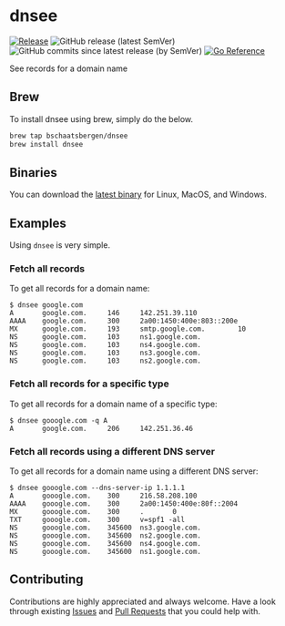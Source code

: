 # dnsee
[![Release](https://github.com/bschaatsbergen/dnsee/actions/workflows/goreleaser.yaml/badge.svg)](https://github.com/bschaatsbergen/dnsee/actions/workflows/goreleaser.yaml) ![GitHub release (latest SemVer)](https://img.shields.io/github/v/release/bschaatsbergen/dnsee) ![GitHub commits since latest release (by SemVer)](https://img.shields.io/github/commits-since/bschaatsbergen/dnsee/latest) [![Go Reference](https://pkg.go.dev/badge/github.com/bschaatsbergen/dnsee.svg)](https://pkg.go.dev/github.com/bschaatsbergen/dnsee)

See records for a domain name

## Brew
To install dnsee using brew, simply do the below.

```sh
brew tap bschaatsbergen/dnsee
brew install dnsee
```

## Binaries
You can download the [latest binary](https://github.com/bschaatsbergen/dnsee/releases/latest) for Linux, MacOS, and Windows.


## Examples

Using `dnsee` is very simple.

### Fetch all records

To get all records for a domain name:

```
$ dnsee google.com
A       google.com.     146     142.251.39.110
AAAA    google.com.     300     2a00:1450:400e:803::200e
MX      google.com.     193     smtp.google.com.        10
NS      google.com.     103     ns1.google.com.
NS      google.com.     103     ns4.google.com.
NS      google.com.     103     ns3.google.com.
NS      google.com.     103     ns2.google.com.
```

### Fetch all records for a specific type

To get all records for a domain name of a specific type:

```
$ dnsee gooogle.com -q A
A       google.com.     206     142.251.36.46
```

### Fetch all records using a different DNS server

To get all records for a domain name using a different DNS server:

```
$ dnsee gooogle.com --dns-server-ip 1.1.1.1
A       gooogle.com.    300     216.58.208.100
AAAA    gooogle.com.    300     2a00:1450:400e:80f::2004
MX      gooogle.com.    300     .       0
TXT     gooogle.com.    300     v=spf1 -all
NS      gooogle.com.    345600  ns3.google.com.
NS      gooogle.com.    345600  ns2.google.com.
NS      gooogle.com.    345600  ns4.google.com.
NS      gooogle.com.    345600  ns1.google.com.
```

## Contributing

Contributions are highly appreciated and always welcome.
Have a look through existing [Issues](https://github.com/bschaatsbergen/dnsee/issues) and [Pull Requests](https://github.com/bschaatsbergen/dnsee/pulls) that you could help with.
